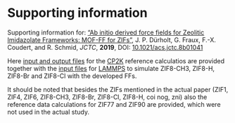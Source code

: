 # Supporting information

Supporting information for: [“Ab initio derived force fields for Zeolitic Imidazolate Frameworks: MOF-FF for ZIFs”](https://doi.org/10.1021/acs.jctc.8b01041), J. P. Dürholt, G. Fraux, F.-X. Coudert, and R. Schmid, _JCTC_, **2019**, DOI: [10.1021/acs.jctc.8b01041](https://doi.org/10.1021/acs.jctc.8b01041)

Here [input and output files](cp2k) for the [CP2K](https://www.cp2k.org/) reference calculatios are provided together with the [input files](LAMMPS) for [LAMMPS](https://lammps.sandia.gov/) to simulate ZIF8-CH3, ZIF8-H, ZIF8-Br and ZIF8-Cl with the developed FFs. 

It should be noted that besides the ZIFs mentioned in the actual paper (ZIF1, ZIF4, ZIF6, ZIF8-CH3, ZIF8-Br, ZIF8-Cl, ZIF8-H, coi nog, zni) also the reference data calculations for ZIF77 and ZIF90 are provided, which were not used in the actual study. 
